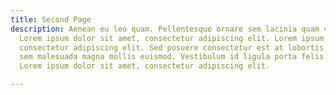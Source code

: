 ```yaml
---
title: Second Page
description: Aenean eu leo quam. Pellentesque ornare sem lacinia quam venenatis vestibulum.
  Lorem ipsum dolor sit amet, consectetur adipiscing elit. Lorem ipsum dolor sit amet,
  consectetur adipiscing elit. Sed posuere consectetur est at lobortis. Etiam porta
  sem malesuada magna mollis euismod. Vestibulum id ligula porta felis euismod semper.
  Lorem ipsum dolor sit amet, consectetur adipiscing elit.

---
```

